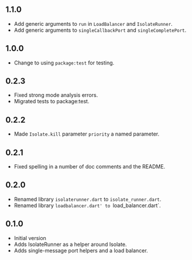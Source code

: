 ## 1.1.0

* Add generic arguments to `run` in `LoadBalancer` and `IsolateRunner`.
* Add generic arguments to `singleCallbackPort` and `singleCompletePort`.

## 1.0.0

* Change to using `package:test` for testing.

## 0.2.3

* Fixed strong mode analysis errors.
* Migrated tests to package:test.

## 0.2.2

* Made `Isolate.kill` parameter `priority` a named parameter.

## 0.2.1

* Fixed spelling in a number of doc comments and the README.

## 0.2.0

* Renamed library `isolaterunner.dart` to `isolate_runner.dart`.
* Renamed library `loadbalancer.dart' to `load_balancer.dart`.

## 0.1.0

* Initial version
* Adds IsolateRunner as a helper around Isolate.
* Adds single-message port helpers and a load balancer.
